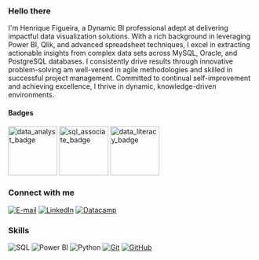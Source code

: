 ### Hello there 

I'm Henrique Figueira, a Dynamic BI professional adept at delivering impactful data visualization solutions. With a rich background in leveraging Power BI, Qlik, and advanced spreadsheet techniques, I excel in extracting actionable insights from complex data sets across MySQL, Oracle, and PostgreSQL databases. I consistently drive results through innovative problem-solving am well-versed in agile methodologies and skilled in successful project management. Committed to continual self-improvement and achieving excellence, I thrive in dynamic, knowledge-driven environments.

#### Badges

<img width="100" alt="data_analyst_badge" src="https://github.com/figueira34/figueira34/assets/104475749/4ae3511a-768c-4d0b-aa03-5148f729d8b7">
<img width="100" alt="sql_associate_badge" src="https://github.com/figueira34/figueira34/assets/104475749/d54467dc-6908-4949-8423-1ca8f6679f6a">
<img width="100" alt="data_literacy_badge" src="https://github.com/figueira34/figueira34/assets/104475749/5674826c-d056-44cd-9d6b-bac3fd1844a4">

### Connect with me

[![E-mail](https://img.shields.io/badge/-Email-000?style=for-the-badge&logo=gmail&logoColor=E94D5F)](mailto:heenrique.fiigueira@gmail.com)
[![LinkedIn](https://img.shields.io/badge/-LinkedIn-000?style=for-the-badge&logo=linkedin&logoColor=30A3DC)](https://www.linkedin.com/in/henriquefigueira/)
[![Datacamp](https://img.shields.io/badge/datacamp-000?style=for-the-badge&logo=datacamp&logoColor=03EF62)](https://www.datacamp.com/portfolio/henriquefigueira)


### Skills

![SQL](https://img.shields.io/badge/SQL-000?style=for-the-badge&logo=sql)
![Power BI](https://img.shields.io/badge/power%20bi-000?style=for-the-badge&logo=power%20bi)
![Python](https://img.shields.io/badge/python-000?style=for-the-badge&logo=python)
[![Git](https://img.shields.io/badge/Git-000?style=for-the-badge&logo=git&logoColor=E94D5F)](https://git-scm.com/doc)
[![GitHub](https://img.shields.io/badge/GitHub-000?style=for-the-badge&logo=github&logoColor=30A3DC)](https://docs.github.com/)
